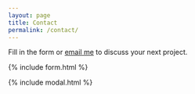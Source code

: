 ```yaml
---
layout: page
title: Contact
permalink: /contact/
---
```


 

Fill in the form or [email me](mailto:{{site.email}}) to discuss your next project.

{% include form.html %}

{% include modal.html %}
